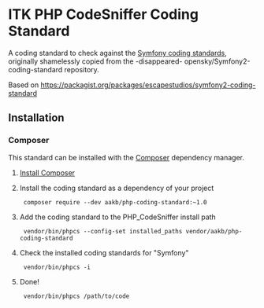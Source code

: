 # ITK PHP CodeSniffer Coding Standard

A coding standard to check against the [Symfony coding standards](http://symfony.com/doc/current/contributing/code/standards.html), originally shamelessly copied from the -disappeared- opensky/Symfony2-coding-standard repository.

Based on https://packagist.org/packages/escapestudios/symfony2-coding-standard

## Installation

### Composer

This standard can be installed with the [Composer](https://getcomposer.org/) dependency manager.

1. [Install Composer](https://getcomposer.org/doc/00-intro.md)

2. Install the coding standard as a dependency of your project

        composer require --dev aakb/php-coding-standard:~1.0

3. Add the coding standard to the PHP_CodeSniffer install path

        vendor/bin/phpcs --config-set installed_paths vendor/aakb/php-coding-standard

4. Check the installed coding standards for "Symfony"

        vendor/bin/phpcs -i

5. Done!

        vendor/bin/phpcs /path/to/code
